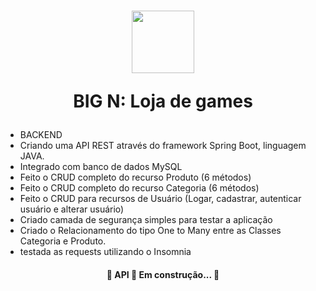 <h1 align="center">
 <img src="https://64.media.tumblr.com/2883158079ba281248faba64b7223c23/tumblr_n6qtp6dkqa1tsxfu3o1_500.gifv" width="100">
 <p align="center">BIG N: Loja de games </p>
</h1>

- BACKEND
- Criando uma API REST através do framework Spring Boot, linguagem JAVA.
- Integrado com banco de dados MySQL 
- Feito o CRUD completo do recurso Produto (6 métodos)
- Feito o CRUD completo do recurso Categoria (6 métodos)
- Feito o CRUD para recursos de Usuário (Logar, cadastrar, autenticar usuário e alterar usuário)
- Criado camada de segurança simples para testar a aplicação
- Criado o Relacionamento do tipo One to Many entre as Classes Categoria e Produto.
- testada as requests utilizando o Insomnia

<h4 align="center"> 
	🚧  API 🚀 Em construção...  🚧
</h4>
